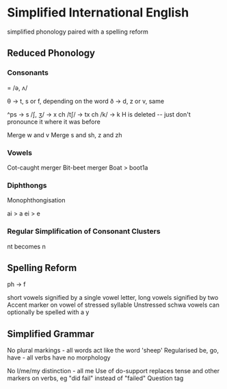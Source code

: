 Simplified International English
===============================

simplified phonology paired with a spelling reform

Reduced Phonology
---------------

### Consonants

<y> = /ə, ʌ/

θ -> t, s or f, depending on the word
ð -> d, z or v, same


^ps -> s
/ʃ, ʒ/ -> x
ch /tʃ/ -> tx
ch /k/ -> k
H is deleted -- just don't pronounce it where it was before

Merge w and v
Merge s and sh, z and zh

### Vowels

Cot-caught merger
Bit-beet merger
Boat > boot1a

### Diphthongs

Monophthongisation

ai > a
ei > e


### Regular Simplification of Consonant Clusters

nt becomes n

Spelling Reform
--------------

ph -> f

short vowels signified by a single vowel letter, long vowels signified by two
Accent marker on vowel of stressed syllable
Unstressed schwa vowels can optionally be spelled with a y


Simplified Grammar
-----------------


No plural markings - all words act like the word 'sheep'
Regularised be, go, have - all verbs have no morphology


No I/me/my distinction - all me
Use of do-support replaces tense and other markers on verbs, eg "did fail" instead of "failed"
Question tag

